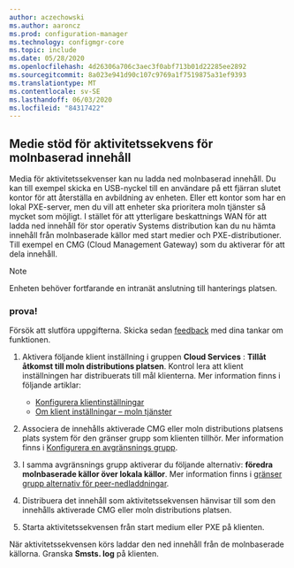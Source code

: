 ```yaml
---
author: aczechowski
ms.author: aaroncz
ms.prod: configuration-manager
ms.technology: configmgr-core
ms.topic: include
ms.date: 05/28/2020
ms.openlocfilehash: 4d26306a706c3aec3f0abf713b01d22285ee2892
ms.sourcegitcommit: 8a023e941d90c107c9769a1f7519875a31ef9393
ms.translationtype: MT
ms.contentlocale: sv-SE
ms.lasthandoff: 06/03/2020
ms.locfileid: "84317422"
---
```

## <a name="task-sequence-media-support-for-cloud-based-content"></a><a name="bkmk_tsmedia"></a>Medie stöd för aktivitetssekvens för molnbaserad innehåll

<!--6209223-->

Media för aktivitetssekvenser kan nu ladda ned molnbaserad innehåll. Du kan till exempel skicka en USB-nyckel till en användare på ett fjärran slutet kontor för att återställa en avbildning av enheten. Eller ett kontor som har en lokal PXE-server, men du vill att enheter ska prioritera moln tjänster så mycket som möjligt. I stället för att ytterligare beskattnings WAN för att ladda ned innehåll för stor operativ Systems distribution kan du nu hämta innehåll från molnbaserade källor med start medier och PXE-distributioner. Till exempel en CMG (Cloud Management Gateway) som du aktiverar för att dela innehåll.

> [!NOTE]
> Enheten behöver fortfarande en intranät anslutning till hanterings platsen.

### <a name="try-it-out"></a>prova!

Försök att slutföra uppgifterna. Skicka sedan [feedback](../../technical-preview-2003.md#bkmk_feedback) med dina tankar om funktionen.

1. Aktivera följande klient inställning i gruppen **Cloud Services** : **Tillåt åtkomst till moln distributions platsen**. Kontrol lera att klient inställningen har distribuerats till mål klienterna. Mer information finns i följande artiklar:

    - [Konfigurera klientinställningar](../../../../clients/deploy/configure-client-settings.md)
    - [Om klient inställningar – moln tjänster](../../../../clients/deploy/about-client-settings.md#cloud-services)

1. Associera de innehålls aktiverade CMG eller moln distributions platsens plats system för den gränser grupp som klienten tillhör. Mer information finns i [Konfigurera en avgränsnings grupp](../../../../servers/deploy/configure/boundary-group-procedures.md#bkmk_config).

1. I samma avgränsnings grupp aktiverar du följande alternativ: **föredra molnbaserade källor över lokala källor**. Mer information finns i [gränser grupp alternativ för peer-nedladdningar](../../../../servers/deploy/configure/boundary-groups.md#bkmk_bgoptions).

1. Distribuera det innehåll som aktivitetssekvensen hänvisar till som den innehålls aktiverade CMG eller moln distributions platsen.

1. Starta aktivitetssekvensen från start medium eller PXE på klienten.

När aktivitetssekvensen körs laddar den ned innehåll från de molnbaserade källorna. Granska **Smsts. log** på klienten.
